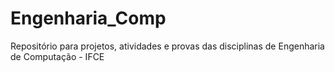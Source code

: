 # Engenharia_Comp
Repositório para projetos, atividades e provas das disciplinas de Engenharia de Computação - IFCE
